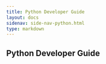 ```yaml
---
title: Python Developer Guide
layout: docs
sidenav: side-nav-python.html
type: markdown
---
```


## Python Developer Guide
